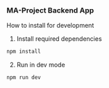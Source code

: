 ### MA-Project Backend App

How to install for development

1. Install required dependencies

```bash
npm install
```
2. Run in dev mode

```bash
npm run dev
```